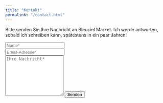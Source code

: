 ```yaml
---
title: "Kontakt"
permalink: "/contact.html"
---
```


<form action="https://formspree.io/{{site.email}}" method="POST">    
<p>Bitte senden Sie Ihre Nachricht an Bleuciel Market. Ich werde antworten, sobald ich schreiben kann, spätestens in ein paar Jahren!</p>
<div class="form-group row">
<div class="col-md-6">
<input class="form-control" type="text" name="name" placeholder="Name*" required>
</div>
<div class="col-md-6">
<input class="form-control" type="email" name="_replyto" placeholder="Email-Adresse*" required>
</div>
</div>
<textarea rows="8" class="form-control mb-3" name="message" placeholder="Ihre Nachricht*" required></textarea>    
<input class="btn btn-success" type="submit" value="Senden">
</form>
